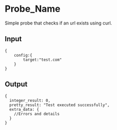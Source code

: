 # Probe_Name
Simple probe that checks if an url exists using curl.

## Input

```json5
{
    config:{
        target:"test.com"
    }
}
```

## Output

```json5
{
  integer_result: 0,
  pretty_result: "Test executed successfully",
  extra_data: {
    //Errors and details
  }
}
```